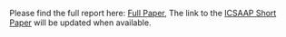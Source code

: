 Please find the full report here: [Full Paper](https://openreview.net/pdf?id=r1e4MkSFDr),
The link to the [ICSAAP Short Paper](empty) will be updated when available. 
